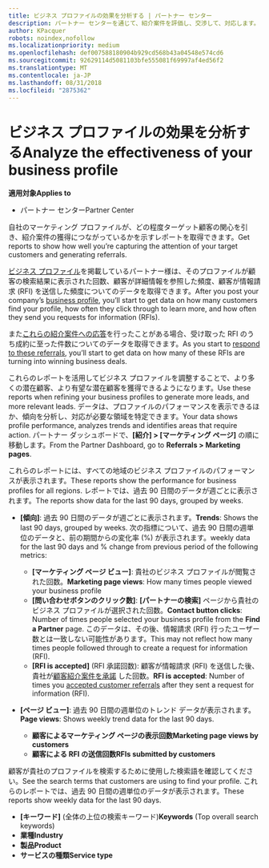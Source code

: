 ```yaml
---
title: ビジネス プロファイルの効果を分析する | パートナー センター
description: パートナー センターを通じて、紹介案件を評価し、交渉して、対応します。
author: KPacquer
robots: noindex,nofollow
ms.localizationpriority: medium
ms.openlocfilehash: def007588180904b929cd568b43a04548e574cd6
ms.sourcegitcommit: 92629114d5081103bfe555081f69997af4ed56f2
ms.translationtype: MT
ms.contentlocale: ja-JP
ms.lasthandoff: 08/31/2018
ms.locfileid: "2875362"
---
```

# <a name="analyze-the-effectiveness-of-your-business-profile"></a><span data-ttu-id="e6961-103">ビジネス プロファイルの効果を分析する</span><span class="sxs-lookup"><span data-stu-id="e6961-103">Analyze the effectiveness of your business profile</span></span>
<!-- 
https://go.microsoft.com/fwlink/?linkid=849120
-->

**<span data-ttu-id="e6961-104">適用対象</span><span class="sxs-lookup"><span data-stu-id="e6961-104">Applies to</span></span>**

-  <span data-ttu-id="e6961-105">パートナー センター</span><span class="sxs-lookup"><span data-stu-id="e6961-105">Partner Center</span></span>

<span data-ttu-id="e6961-106">自社のマーケティング プロファイルが、どの程度ターゲット顧客の関心を引き、紹介案件の獲得につながっているかを示すレポートを取得できます。</span><span class="sxs-lookup"><span data-stu-id="e6961-106">Get reports to show how well you’re capturing the attention of your target customers and generating referrals.</span></span>

<span data-ttu-id="e6961-107">[ビジネス プロファイル](create-a-marketing-profile.md)を掲載しているパートナー様は、そのプロファイルが顧客の検索結果に表示された回数、顧客が詳細情報を参照した頻度、顧客が情報請求 (RFI) を送信した頻度についてのデータを取得できます。</span><span class="sxs-lookup"><span data-stu-id="e6961-107">After you post your company’s [business profile](create-a-marketing-profile.md), you’ll start to get data on how many customers find your profile, how often they click through to learn more, and how often they send you requests for information (RFIs).</span></span> 

<span data-ttu-id="e6961-108">また[これらの紹介案件への応答](responding-to-referrals.md)を行ったことがある場合、受け取った RFI のうち成約に至った件数についてのデータを取得できます。</span><span class="sxs-lookup"><span data-stu-id="e6961-108">As you start to [respond to these referrals](responding-to-referrals.md), you’ll start to get data on how many of these RFIs are turning into winning business deals.</span></span>

<span data-ttu-id="e6961-109">これらのレポートを活用してビジネス プロファイルを調整することで、より多くの潜在顧客、より有望な潜在顧客を獲得できるようになります。</span><span class="sxs-lookup"><span data-stu-id="e6961-109">Use these reports when refining your business profiles to generate more leads, and more relevant leads.</span></span> <span data-ttu-id="e6961-110">データは、プロファイルのパフォーマンスを表示できるほか、傾向を分析し、対応が必要な領域を特定できます。</span><span class="sxs-lookup"><span data-stu-id="e6961-110">Your data shows profile performance, analyzes trends and identifies areas that require action.</span></span> <span data-ttu-id="e6961-111">パートナー ダッシュボードで、**[紹介] > [マーケティング ページ]** の順に移動します。</span><span class="sxs-lookup"><span data-stu-id="e6961-111">From the Partner Dashboard, go to **Referrals > Marketing pages**.</span></span>

<span data-ttu-id="e6961-112">これらのレポートには、すべての地域のビジネス プロファイルのパフォーマンスが表示されます。</span><span class="sxs-lookup"><span data-stu-id="e6961-112">These reports show the performance for business profiles for all regions.</span></span> <span data-ttu-id="e6961-113">レポートでは、過去 90 日間のデータが週ごとに表示されます。</span><span class="sxs-lookup"><span data-stu-id="e6961-113">The reports show data for the last 90 days, grouped by weeks.</span></span>

*  <span data-ttu-id="e6961-114">**[傾向]**: 過去 90 日間のデータが週ごとに表示されます。</span><span class="sxs-lookup"><span data-stu-id="e6961-114">**Trends**: Shows the last 90 days, grouped by weeks.</span></span> <span data-ttu-id="e6961-115">次の指標について、過去 90 日間の週単位のデータと、前の期間からの変化率 (%) が表示されます。</span><span class="sxs-lookup"><span data-stu-id="e6961-115">weekly data for the last 90 days and % change from previous period of the following metrics:</span></span>

   * <span data-ttu-id="e6961-116">**[マーケティング ページ ビュー]**: 貴社のビジネス プロファイルが閲覧された回数。</span><span class="sxs-lookup"><span data-stu-id="e6961-116">**Marketing page views**: How many times people viewed your business profile</span></span>
   * <span data-ttu-id="e6961-117">**[問い合わせボタンのクリック数]**: **[パートナーの検索]** ページから貴社のビジネス プロファイルが選択された回数。</span><span class="sxs-lookup"><span data-stu-id="e6961-117">**Contact button clicks**: Number of times people selected your business profile from the **Find a Partner** page.</span></span> <span data-ttu-id="e6961-118">このデータは、その後、情報請求 (RFI) 行ったユーザー数とは一致しない可能性があります。</span><span class="sxs-lookup"><span data-stu-id="e6961-118">This may not reflect how many times people followed through to create a request for information (RFI).</span></span>
   * <span data-ttu-id="e6961-119">**[RFI is accepted]** (RFI 承諾回数): 顧客が情報請求 (RFI) を送信した後、貴社が[顧客紹介案件を承諾](responding-to-referrals.md) した回数。</span><span class="sxs-lookup"><span data-stu-id="e6961-119">**RFI is accepted**: Number of times you [accepted customer referrals](responding-to-referrals.md) after they sent a request for information (RFI).</span></span>


*  <span data-ttu-id="e6961-120">**[ページ ビュー]**: 過去 90 日間の週単位のトレンド データが表示されます。</span><span class="sxs-lookup"><span data-stu-id="e6961-120">**Page views**: Shows weekly trend data for the last 90 days.</span></span>
   *  **<span data-ttu-id="e6961-121">顧客によるマーケティング ページの表示回数</span><span class="sxs-lookup"><span data-stu-id="e6961-121">Marketing page views by customers</span></span>**
   *  **<span data-ttu-id="e6961-122">顧客による RFI の送信回数</span><span class="sxs-lookup"><span data-stu-id="e6961-122">RFIs submitted by customers</span></span>**

<span data-ttu-id="e6961-123">顧客が貴社のプロファイルを検索するために使用した検索語を確認してください。</span><span class="sxs-lookup"><span data-stu-id="e6961-123">See the search terms that customers are using to find your profile.</span></span> <span data-ttu-id="e6961-124">これらのレポートでは、過去 90 日間の週単位のデータが表示されます。</span><span class="sxs-lookup"><span data-stu-id="e6961-124">These reports show weekly data for the last 90 days.</span></span>

*  <span data-ttu-id="e6961-125">**[キーワード]** (全体の上位の検索キーワード)</span><span class="sxs-lookup"><span data-stu-id="e6961-125">**Keywords** (Top overall search keywords)</span></span> 
*  **<span data-ttu-id="e6961-126">業種</span><span class="sxs-lookup"><span data-stu-id="e6961-126">Industry</span></span>**
*  **<span data-ttu-id="e6961-127">製品</span><span class="sxs-lookup"><span data-stu-id="e6961-127">Product</span></span>**
*  **<span data-ttu-id="e6961-128">サービスの種類</span><span class="sxs-lookup"><span data-stu-id="e6961-128">Service type</span></span>**

